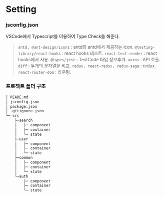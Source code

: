 # Setting
### jsconfig.json
VSCode에서 Typescript를 이용하여 Type Check를 해준다.

>`antd, @ant-design/icons`         : antd와 antd에서 제공하는 icon. 
`@testing-library/react-hooks`    : react hooks 테스트. 
`react-test-render`               : react hooks에서 사용. 
`@types/jest`                     : TestCode 타입 정보추가. 
`axios`                           : API 호출. 
`diff`                            : 두개의 문자열을 비교. 
`redux, react-redux, redux-saga`  : redux. 
`react-router-dom`                : 라우팅. 

### 프로젝트 폴더 구조
```bash
│ READE.md
│ jsconfig.json
│ package.json
│ .gitignore.json
└─ src
    ├─search
    │   ├─ component
    │   ├─ container
    │   └─ state
    ├─user
    │   ├─ component
    │   ├─ container
    │   └─ state
    ├─common
    │   ├─ component
    │   ├─ container
    │   └─ state
    └─auth
        ├─ component
        ├─ container
        └─ state

```
